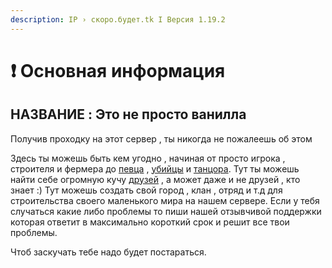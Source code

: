 ```yaml
---
description: IP › скоро.будет.tk I Версия 1.19.2
---
```


# ❗ Основная информация

##

## НАЗВАНИE : Это **не просто** ванилла&#x20;

Получив проходку на этот сервер , ты никогда не пожалеешь об этом&#x20;

Здесь ты можешь быть кем угодно , начиная от просто игрока , строителя и фермера до [певца](unikalnye-dopolneniya-i-prochie-osobennosti/mekhaniki-servera/#golosovoi-chat) , [убийцы](unikalnye-dopolneniya-i-prochie-osobennosti/mekhaniki-servera/#lokacii) и [танцора](unikalnye-dopolneniya-i-prochie-osobennosti/mekhaniki-servera/#emocii). Тут ты можешь найти себе огромную кучу [друзей](https://discord.gg/bqdMPtSZGY) , а может даже и не друзей , кто знает :) Тут можешь создать свой город , клан , отряд и т.д для строительства своего маленького мира на нашем сервере. Если у тебя случаться какие либо проблемы то пиши нашей отзывчивой поддержки которая ответит в максимально короткий срок и решит все твои проблемы.

Чтоб заскучать тебе надо будет постараться.

